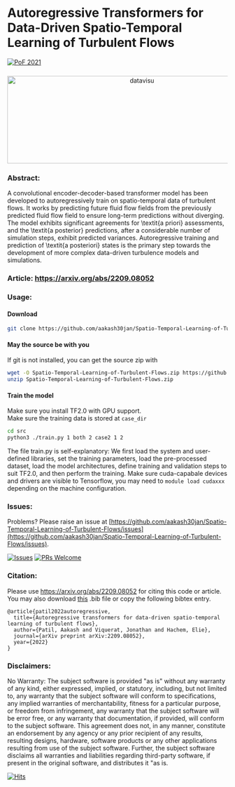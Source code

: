# Autoregressive Transformers for Data-Driven Spatio-Temporal Learning of Turbulent Flows 
[![PoF 2021](https://img.shields.io/badge/arXiv-2209.08052-red.svg)](https://arxiv.org/abs/2209.08052) 

###
<p align="center">
  <img width="600" height="200" alt="datavisu" src="case_sample/banner_pof_1.png">
</p>


### Abstract:
A convolutional encoder-decoder-based transformer model has been developed to autoregressively train on spatio-temporal data of turbulent flows. It works by predicting future fluid flow fields from the previously predicted fluid flow field to ensure long-term predictions without diverging. The model exhibits significant agreements for \textit{a priori} assessments, and the \textit{a posterior} predictions, after a considerable number of simulation steps, exhibit predicted variances. Autoregressive training and prediction of \textit{a posteriori} states is the primary step towards the development of more complex data-driven turbulence models and simulations.

### Article: https://arxiv.org/abs/2209.08052

### Usage:
#### Download
```bash
git clone https://github.com/aakash30jan/Spatio-Temporal-Learning-of-Turbulent-Flows.git
```
#### May the source be with you
If git is not installed, you can get the source zip with
```bash
wget -O Spatio-Temporal-Learning-of-Turbulent-Flows.zip https://github.com/aakash30jan/https://github.com/aakash30jan/Spatio-Temporal-Learning-of-Turbulent-Flows/archive/refs/heads/main.zip 
unzip Spatio-Temporal-Learning-of-Turbulent-Flows.zip
```

####  Train the model
Make sure you install TF2.0 with GPU support.  
Make sure the training data is stored at `case_dir`  
```bash
cd src
python3 ./train.py 1 both 2 case2 1 2
```

The file train.py is self-explanatory: We first load the system and user-defined libraries, set the training parameters, load the pre-processed dataset, load the model architectures, define training and validation steps to suit TF2.0, and then perform the training. Make sure cuda-capabale devices and drivers are visible to Tensorflow, you may need to `module load cudaxxx` depending on the machine configuration. 

### Issues:
Problems? Please raise an issue at [https://github.com/aakash30jan/Spatio-Temporal-Learning-of-Turbulent-Flows/issues](https://github.com/aakash30jan/Spatio-Temporal-Learning-of-Turbulent-Flows/issues).

[![Issues](https://img.shields.io/github/issues/Spatio-Temporal-Learning-of-Turbulent-Flows/issues)](#Spatio-Temporal-Learning-of-Turbulent-Flows)  [![PRs Welcome](https://img.shields.io/badge/PRs-welcome-brightgreen.svg?style=flat-square)](#Spatio-Temporal-Learning-of-Turbulent-Flows)

### Citation:
Please use https://arxiv.org/abs/2209.08052 for citing this code or article. You may also download [this](https://scholar.googleusercontent.com/scholar.bib?q=info:PTzhIVpW0RsJ:scholar.google.com/&output=citation&scisdr=CptbyCTkEM7u1rty8Y4:AJ9-iYsAAAAAZCR06Y4lXSAz_rP5bwEKb5A6H6c&scisig=AJ9-iYsAAAAAZCR06ZPjMvPni9SNmZ-KZV5-YX8&scisf=4&ct=citation&cd=-1&hl=en) .bib file or copy the following bibtex entry. 
```
@article{patil2022autoregressive,
  title={Autoregressive transformers for data-driven spatio-temporal learning of turbulent flows},
  author={Patil, Aakash and Viquerat, Jonathan and Hachem, Elie},
  journal={arXiv preprint arXiv:2209.08052},
  year={2022}
}
```

### Disclaimers:
No Warranty:  The subject software is provided "as is" without any warranty of any kind, either expressed, implied, or statutory, including, but not limited to, any warranty that the subject software will conform to specifications, any implied warranties of merchantability, fitness for a particular purpose, or freedom from infringement, any warranty that the subject software will be error free, or any warranty that documentation, if provided, will conform to the subject software. This agreement does not, in any manner, constitute an endorsement by any agency or any prior recipient of any results, resulting designs, hardware, software products or any other applications resulting from use of the subject software. Further, the subject software  disclaims all warranties and liabilities regarding third-party software, if present in the original software, and distributes it "as is.

<!--- ![TARDowns](https://gpvc.arturio.dev/aakash30jan) -->
[![Hits](https://hits.deltapapa.io/github/aakash30jan/Spatio-Temporal-Learning-of-Turbulent-Flows.svg)](#)
